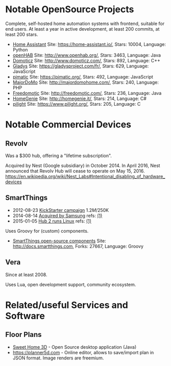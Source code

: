 # Notable OpenSource Projects

Complete, self-hosted home automation systems with frontend, suitable for
end users. At least a year in active development, at least 200 commits,
at least 200 stars.

* [Home Assistant](https://github.com/home-assistant/home-assistant) Site: https://home-assistant.io/, Stars: 10004, Language: Python
* [openHAB](https://github.com/openhab) Site: http://www.openhab.org/, Stars: 3463, Language: Java
* [Domoticz](https://github.com/domoticz/domoticz) Site: http://www.domoticz.com/, Stars: 892, Language: C++
* [Gladys](https://github.com/GladysProject/Gladys) Site: https://gladysproject.com/fr/, Stars: 629, Language: JavaScript
* [pimatic](https://github.com/pimatic/pimatic) Site: https://pimatic.org/, Stars: 492, Language: JavaScript
* [MajorDoMo](https://github.com/sergejey/majordomo) Site: http://majordomohome.com/, Stars: 240, Language: PHP
* [Freedomotic](https://github.com/freedomotic/freedomotic) Site: http://freedomotic.com/, Stars: 236, Language: Java
* [HomeGenie](https://github.com/genielabs/HomeGenie/) Site: http://homegenie.it/, Stars: 214, Language: C#
* [pilight](https://github.com/pilight/pilight) Site: https://www.pilight.org/, Stars: 205, Language: C

# Notable Commercial Devices

## Revolv

Was a $300 hub, offering a "lifetime subscription".

Acquired by Nest (Google subsidiary) in October 2014. In April 2016, Nest
announced that Revolv Hub will cease to operate on May 15, 2016.
https://en.wikipedia.org/wiki/Nest_Labs#Intentional_disabling_of_hardware_devices


## SmartThings

* 2012-08-23 [KickStarter campaign](https://www.kickstarter.com/projects/smartthings/smartthings-make-your-world-smarter)
  $1.2M/$250K
* 2014-08-14 [Acquired by Samsung](http://www.samsung.com/us/news/23607)
  refs: [(1)](http://linuxgizmos.com/samsung-smartthings-pickup-could-mean-new-role-for-tizen/)
* 2015-01-05 [Hub 2 runs Linux](http://blog.smartthings.com/news/smartthings-updates/new-hub-sensors-optional-services-integrations/)
  refs: [(1)](http://linuxgizmos.com/gen-2-smartthings-hub-migrates-to-linux/)

Uses Groovy for (custom) components.

* [SmartThings open-source components](https://github.com/SmartThingsCommunity/SmartThingsPublic) Site: http://docs.smartthings.com, Forks: 27667, Language: Groovy


## Vera

Since at least 2008.

Uses Lua, open development support, community ecosystem.


# Related/useful Services and Software

## Floor Plans

* [Sweet Home 3D](https://sourceforge.net/projects/sweethome3d/) - Open Source
  desktop application (Java)
* https://planner5d.com - Online editor, allows to save/import plan in JSON
  format. Image renders are freemium.
